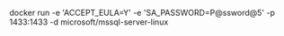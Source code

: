 docker run -e 'ACCEPT_EULA=Y' -e 'SA_PASSWORD=P@ssword@5' -p 1433:1433 -d microsoft/mssql-server-linux



<!--http://www.pornhub.com/view_video.php?viewkey=118272793 
http://www.pornhub.com/view_video.php?viewkey=239708156 
http://www.pornhub.com/view_video.php?viewkey=ph55897494e56db
http://www.pornhub.com/pornstar/rachel-steele-->
